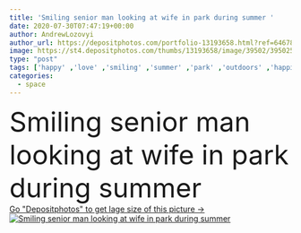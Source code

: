 ```yaml
---
title: 'Smiling senior man looking at wife in park during summer '
date: 2020-07-30T07:47:19+00:00
author: AndrewLozovyi
author_url: https://depositphotos.com/portfolio-13193658.html?ref=64678756
image: https://st4.depositphotos.com/thumbs/13193658/image/39502/395025962/api_thumb_450.jpg?forcejpeg=true
type: "post"
tags: ['happy' ,'love' ,'smiling' ,'summer' ,'park' ,'outdoors' ,'happiness' ,'cheerful' ,'caucasian' ,'smile' ,'family' ,'man' ,'european' ,'emotion' ,'couple' ,'woman' ,'emotional' ,'together' ,'togetherness' ,'outside' ,'casual' ,'positive' ,'senior' ,'elderly' ,'closeness' ,'wife' ,'husband' ,'daylight' ,'relationship' ,'summertime' ,'Two People' ,'copy space' ,'Grey Hair' ]
categories: 
  - space
---
```

<div aling="center">
            <font size="60"> Smiling senior man looking at wife in park during summer</font>   
</div>
<div>
    <a href='https://st4.depositphotos.com/thumbs/13193658/image/39502/395025962/api_thumb_450.jpg?forcejpeg=true?ref=64678756' target=_blank > Go "Depositphotos" to get lage size of this picture ->
        <img href='https://st4.depositphotos.com/thumbs/13193658/image/39502/395025962/api_thumb_450.jpg?forcejpeg=true?ref=64678756' src='https://st4.depositphotos.com/13193658/39502/i/950/depositphotos_395025962-stock-photo-smiling-senior-man-looking-wife.jpg?forcejpeg=true' alt='Smiling senior man looking at wife in park during summer' >
    </a>
</div>
